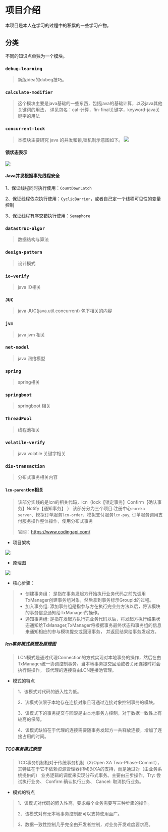 # 项目介绍

本项目是本人在学习的过程中的积累的一些学习产物。

## 分类

不同的知识点单独为一个模块。

### `debug-learning`

> 新版idea的dubeg技巧。

### `calculate-modifier`

> 这个模块主要是java基础的一些东西，包括java的基础计算，以及java其他关键词的用法，
> 详见包名：cal-计算，fin-final关键字，keyword-java关键字的用法

### `concurrent-lock`

> 本模块主要研究 java 的并发和锁,锁机制示意图如下。
![](http://cdn.triumphxx.com.cn/img/lock-mechanism.png)

#### 锁状态表示

![](http://cdn.triumphxx.com.cn/img/lock-states.png)

#### Java并发根据事先线程安全

1、保证线程同时执行使用：`CountDownLatch`

2、保证线程依次执行使用：`CyclicBarrier`，或者自己定一个线程可见性的变量控制

3、保证线程有序交错执行使用：`Semaphore`

### `datastruc-algor`

> 数据结构与算法

### `design-pattern`

> 设计模式

### `io-verify`

> java IO相关

### `JUC`

> java JUC(java.util.concurrent) 包下相关的内容

### `jvm`

> java jvm 相关

### `net-model`

> java 网络模型

### `spring`

> spring相关

### `springboot`

> springboot 相关

### `ThreadPool`

> 线程池相关

### `volatile-verify`

> java volatile 关键字相关

### `dis-transaction`

> 分布式事务相关内容

#### `lcn-parent`lcn相关

> 该部分实践的是lcn的相关代码，lcn（lock【锁定事务】Confirm【确认事务】Notify【通知事务】 ）
> 该部分分为三个项目:注册中心`eureka-server`、模拟订单服务`lcn-order`、模拟支付服务`lcn-pay`,
> 订单服务调用支付服务操作整体操作，使用分布式事务
>
> 官网：https://www.codingapi.com/

- 项目架构

![](http://cdn.triumphxx.com.cn/%20dis-transaction/server-post.png)

- 原理图

![](http://cdn.triumphxx.com.cn/dis-transaction/lcn-imnage.png)

- 核心步骤：

> - 创建事务组： 是指在事务发起方开始执行业务代码之前先调用TxManager创建事务组对象，然后拿到事务标示GroupId的过程。
> - 加入事务组:
    添加事务组是指参与方在执行完业务方法以后，将该模块的事务信息通知给TxManager的操作。
> - 通知事务组:
    是指在发起方执行完业务代码以后，将发起方执行结果状态通知给TxManager,TxManager将根据事务最终状态和事务组的信息来通知相应的参与模块提交或回滚事务， 并返回结果给事务发起方。

##### lcn事务模式原理及原理图

> LCN模式是通过代理Connection的方式实现对本地事务的操作，然后在由TxManager统一协调控制事务。当本地事务提交回滚或者关闭连接时将会执行假操作，
> 该代理的连接将由LCN连接池管理。

- 模式的特点

> 1、该模式对代码的嵌入性为低。
>
> 2、该模式仅限于本地存在连接对象且可通过连接对象控制事务的模块。
>
> 3、该模式下的事务提交与回滚是由本地事务方控制，对于数据一致性上有较高的保障。
>
> 4、该模式缺陷在于代理的连接需要随事务发起方一共释放连接，增加了连接占用的时间。

##### TCC事务模式原理

> TCC事务机制相对于传统事务机制（X/Open XA Two-Phase-Commit），其特征在于它不依赖资源管理器(RM)对XA的支持，而是通过对（由业务系统提供的）
> 业务逻辑的调度来实现分布式事务。主要由三步操作，Try: 尝试执行业务、 Confirm:确认执行业务、 Cancel: 取消执行业务。

- 模式的特点

> 1、该模式对代码的嵌入性高，要求每个业务需要写三种步骤的操作。
>
> 2、该模式对有无本地事务控制都可以支持使用面广。
>
> 3、数据一致性控制几乎完全由开发者控制，对业务开发难度要求高。